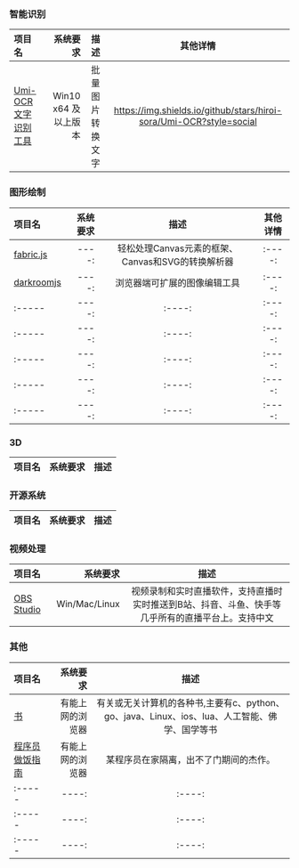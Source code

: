 ### 智能识别

| 项目名| 系统要求| 描述 |其他详情 |
| :-----| ----: | :----: |:----: |
| [Umi-OCR 文字识别工具](https://github.com/hiroi-sora/Umi-OCR) | Win10 x64 及以上版本 | 批量图片转换文字 |https://img.shields.io/github/stars/hiroi-sora/Umi-OCR?style=social|


### 图形绘制

| 项目名| 系统要求| 描述 | 其他详情 |
| :-----| ----: | :----: | :----: |
| [fabric.js](http://fabricjs.com/)| ----: | 轻松处理Canvas元素的框架、Canvas和SVG的转换解析器 | :----: |
| [darkroomjs](https://github.com/MattKetmo/darkroomjs)| ----: | 浏览器端可扩展的图像编辑工具 | :----: |
| :-----| ----: | :----: | :----: |
| :-----| ----: | :----: | :----: |
| :-----| ----: | :----: | :----: |
| :-----| ----: | :----: | :----: |
| :-----| ----: | :----: | :----: |


### 3D

| 项目名| 系统要求| 描述 |
| :-----| ----: | :----: |

### 开源系统

| 项目名| 系统要求| 描述 |
| :-----| ----: | :----: |

### 视频处理

| 项目名| 系统要求| 描述 |
| :-----| ----: | :----: |
| [OBS Studio](https://obsproject.com/)| Win/Mac/Linux | 视频录制和实时直播软件，支持直播时实时推送到B站、抖音、斗鱼、快手等几乎所有的直播平台上。支持中文 |


### 其他

| 项目名| 系统要求| 描述 |
| :-----| ----: | :----: |
| [书](https://github.com/mymmsc/books) | 有能上网的浏览器 | 有关或无关计算机的各种书,主要有c、python、go、java、Linux、ios、lua、人工智能、佛学、国学等书| 
| [程序员做饭指南](https://github.com/Anduin2017/HowToCook)| 有能上网的浏览器 | 某程序员在家隔离，出不了门期间的杰作。 |
| :-----| ----: | :----: |
| :-----| ----: | :----: |
| :-----| ----: | :----: |